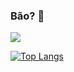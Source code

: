 ### Bão? 🤠

<a href="https://github.com/tuliothegreat/github-readme-stats">
  <img align="center" src="https://github-readme-stats.vercel.app/api/pin/?username=tuliothegreat&repo=github-readme-stats" />
  
[![Top Langs](https://github-readme-stats.vercel.app/api/top-langs/?username=tuliothegreat&layout=compact)](https://github.com/anuraghazra/github-readme-stats)
